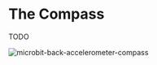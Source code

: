 # The Compass

TODO

![microbit-back-accelerometer-compass](assets/microbit-back-accelerometer-compass.png)